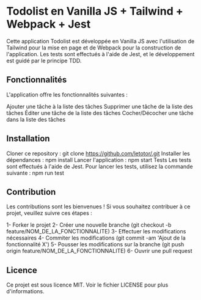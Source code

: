 # Todolist en Vanilla JS + Tailwind + Webpack + Jest
Cette application Todolist est développée en Vanilla JS avec l'utilisation de Tailwind pour la mise en page et de Webpack pour la construction de l'application. Les tests sont effectués à l'aide de Jest, et le développement est guidé par le principe TDD.

## Fonctionnalités
L'application offre les fonctionnalités suivantes :

Ajouter une tâche à la liste des tâches
Supprimer une tâche de la liste des tâches
Éditer une tâche de la liste des tâches
Cocher/Décocher une tâche dans la liste des tâches

## Installation
Cloner ce repository : git clone https://github.com/letotor/.git
Installer les dépendances : npm install
Lancer l'application : npm start
Tests
Les tests sont effectués à l'aide de Jest. Pour lancer les tests, utilisez la commande suivante : npm run test

## Contribution
Les contributions sont les bienvenues ! Si vous souhaitez contribuer à ce projet, veuillez suivre ces étapes :

1- Forker le projet
2- Créer une nouvelle branche (git checkout -b feature/NOM_DE_LA_FONCTIONNALITE)
3- Effectuer les modifications nécessaires
4- Commiter les modifications (git commit -am 'Ajout de la fonctionnalité X')
5- Pousser les modifications sur la branche (git push origin feature/NOM_DE_LA_FONCTIONNALITE)
6- Ouvrir une pull request

## Licence
Ce projet est sous licence MIT. Voir le fichier LICENSE pour plus d'informations.